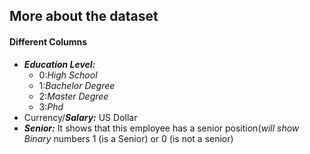 ## More about the dataset
#### Different Columns
* ***Education Level:***
    * 0:*High School*
    * 1:*Bachelor Degree*
    * 2:*Master Degree*
    * 3:*Phd*
* Currency/***Salary:*** US Dollar
* ***Senior:*** It shows that this employee has a senior position(*will show Binary* numbers 1 (is a Senior) or 0 (is not a senior)
